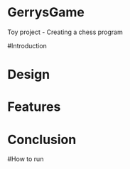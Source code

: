 # GerrysGame
Toy project - Creating a chess program

#Introduction


# Design


# Features


# Conclusion


#How to run


